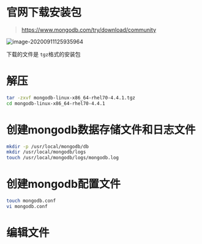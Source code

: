 # 官网下载安装包

> https://www.mongodb.com/try/download/community

![image-20200911125935964](http://39.96.170.240:81/ed4b5e7a-33e9-4cbc-a6e2-1d78d11cee31.png)

下载的文件是 `tgz`格式的安装包

# 解压

```bash
tar -zxvf mongodb-linux-x86_64-rhel70-4.4.1.tgz
cd mongodb-linux-x86_64-rhel70-4.4.1
```

# 创建mongodb数据存储文件和日志文件

```bash
mkdir -p /usr/local/mongodb/db
mkdir /usr/local/mongodb/logs
touch /usr/local/mongodb/logs/mongodb.log
```

# 创建mongodb配置文件

```bash
touch mongodb.conf
vi mongodb.conf
```

# 编辑文件

```

```









